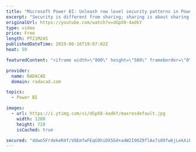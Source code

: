 ```yaml
---
title: "Microsoft Power BI: Unleash row level security patterns in Power BI - THR3015"
excerpt: "Security is different from sharing; sharing is about sharing the entire content with others—security is about authorizing different views of the content to others. In this session we go through many different Row Level Security patterns; Static Row Level Security, Dynamic Row Level Security, and many"
originalUrl: https://youtube.com/watch?v=dGpX8-4adkY
type: video
price: Free
length: PT21M24S
publishedDateTime: 2019-06-16T19:07:02Z
heat: 50

featuredContent: "<iframe width=\"800\" height=\"500\" frameborder=\"0\" src=\"https://www.youtube.com/embed/dGpX8-4adkY\" allow=\"accelerometer; autoplay; encrypted-media; gyroscope; picture-in-picture\" allowfullscreen></iframe>"

provider:
  name: RADACAD
  domain: radacad.com

topics:
  - Power BI

images:
  - url: https://i.ytimg.com/vi/dGpX8-4adkY/maxresdefault.jpg
    width: 1280
    height: 720
    isCached: true

secured: "ddwo5FrdekeR4f/V8EmfwFEqG9hiDX5Gd+a4W2I9OZ9flAx7s09fw6jLekXikSZUuzxrFx++hHQXeKnZZjQ+tQGGm4KSAo8HJTQHse8//PWU7Fap7FPq9PfUw+lDNlT4IySK1YdbGneT6bVUPwcKylEArpabS1Za4AKZY0NfhKv6bo11wYQKXNZheAnbtXXJtbbzBL1mmNvsQjffedBvxVLWnLsmQNlG6UJDt+wTgKUhqfG9SJOiAY0q94tCGCuh6+W+1xxBvtA7poXxtKH3BxvqnC6SpuG/NLh0lUqos8ven/hNV7L1BO6JT4XRnDKAMIMobpL4Nzp+5IVemusp1apKPnzZsbbgxWFk8FlLq5ljgoutdbrZba5qtaZB/UGi/GHMv27FNrUs5Qr4YicR7nHVvEcWCaI5Itd6hYU2TiU=;yKI2hIbEUKsDhCBSseMFJw=="
---
```


